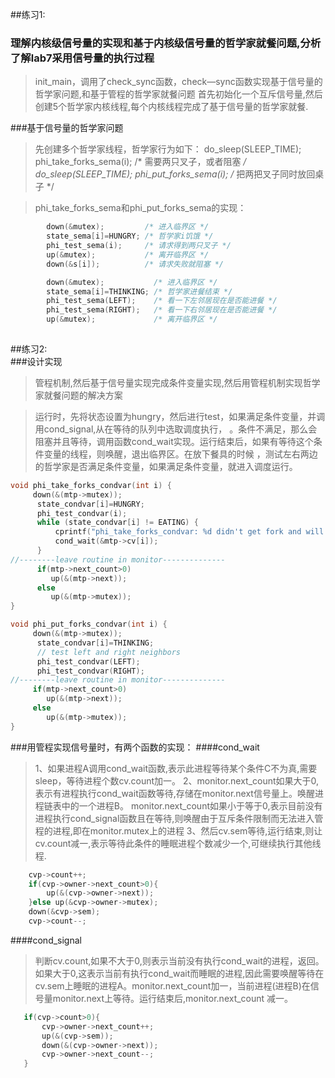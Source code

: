 

##练习1:

### 理解内核级信号量的实现和基于内核级信号量的哲学家就餐问题,分析了解lab7采用信号量的执行过程

> init_main，调用了check_sync函数，check—sync函数实现基于信号量的哲学家问题,和基于管程的哲学家就餐问题
> 首先初始化一个互斥信号量,然后创建5个哲学家内核线程,每个内核线程完成了基于信号量的哲学家就餐.

###基于信号量的哲学家问题
 
> 先创建多个哲学家线程，哲学家行为如下：
        do_sleep(SLEEP_TIME);
        phi_take_forks_sema(i); 
        /* 需要两只叉子，或者阻塞 */
        do_sleep(SLEEP_TIME);
        phi_put_forks_sema(i);
        /* 把两把叉子同时放回桌子 */

> phi_take_forks_sema和phi_put_forks_sema的实现：

```c
        down(&mutex);         /* 进入临界区 */
        state_sema[i]=HUNGRY; /* 哲学家i饥饿 */
        phi_test_sema(i);     /* 请求得到两只叉子 */
        up(&mutex);           /* 离开临界区 */
        down(&s[i]);          /* 请求失败就阻塞 */
```
```c
        down(&mutex);           /* 进入临界区 */
        state_sema[i]=THINKING; /* 哲学家进餐结束 */
        phi_test_sema(LEFT);    /* 看一下左邻居现在是否能进餐 */
        phi_test_sema(RIGHT);   /* 看一下右邻居现在是否能进餐 */
        up(&mutex);             /* 离开临界区 */
        
```
##练习2:    
###设计实现
 
> 管程机制,然后基于信号量实现完成条件变量实现,然后用管程机制实现哲学家就餐问题的解决方案

> 运行时，先将状态设置为hungry，然后进行test，如果满足条件变量，并调用cond_signal,从在等待的队列中选取调度执行，
。条件不满足，那么会阻塞并且等待，调用函数cond_wait实现。运行结束后，如果有等待这个条件变量的线程，则唤醒，退出临界区。在放下餐具的时候
，测试左右两边的哲学家是否满足条件变量，如果满足条件变量，就进入调度运行。

```c
void phi_take_forks_condvar(int i) {
     down(&(mtp->mutex));
      state_condvar[i]=HUNGRY; 
      phi_test_condvar(i); 
      while (state_condvar[i] != EATING) {
          cprintf("phi_take_forks_condvar: %d didn't get fork and will wait\n",i);
          cond_wait(&mtp->cv[i]);
      }
//--------leave routine in monitor--------------
      if(mtp->next_count>0)
         up(&(mtp->next));
      else
         up(&(mtp->mutex));
}

void phi_put_forks_condvar(int i) {
     down(&(mtp->mutex));
      state_condvar[i]=THINKING;
      // test left and right neighbors
      phi_test_condvar(LEFT);
      phi_test_condvar(RIGHT);
//--------leave routine in monitor--------------
     if(mtp->next_count>0)
        up(&(mtp->next));
     else
        up(&(mtp->mutex));
}
```
###用管程实现信号量时，有两个函数的实现：
####cond_wait

> 1、如果进程A调用cond_wait函数,表示此进程等待某个条件C不为真,需要sleep，等待进程个数cv.count加一。
> 2、monitor.next_count如果大于0,表示有进程执行cond_wait函数等待,存储在monitor.next信号量上。唤醒进程链表中的一个进程B。
> monitor.next_count如果小于等于0,表示目前没有进程执行cond_signal函数且在等待,则唤醒由于互斥条件限制而无法进入管程的进程,即在monitor.mutex上的进程
> 3、然后cv.sem等待,运行结束,则让cv.count减一,表示等待此条件的睡眠进程个数减少一个,可继续执行其他线程.

```c
    cvp->count++;
    if(cvp->owner->next_count>0){
        up(&(cvp->owner->next));
    }else up(&cvp->owner->mutex);
    down(&cvp->sem);
    cvp->count--;
```
####cond_signal

> 判断cv.count,如果不大于0,则表示当前没有执行cond_wait的进程，返回。
> 如果大于0,这表示当前有执行cond_wait而睡眠的进程,因此需要唤醒等待在cv.sem上睡眠的进程A。monitor.next_count加一，当前进程(进程B)在信号量monitor.next上等待。运行结束后,monitor.next_count
减一。

```c
   if(cvp->count>0){
       cvp->owner->next_count++;
	   up(&(cvp->sem));
	   down(&(cvp->owner->next));
	   cvp->owner->next_count--;
   }
```
